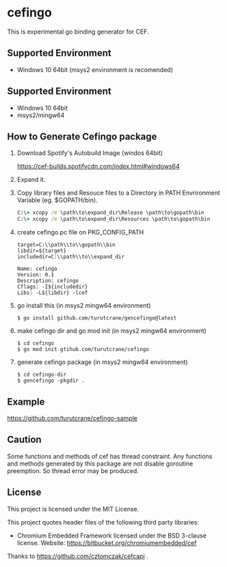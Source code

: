 # cefingo
This is experimental go binding generator for CEF.

## Supported Environment
* Windows 10 64bit (msys2 environment is recomended)

## Supported Environment
* Windows 10 64bit 
* msys2/mingw64

## How to Generate Cefingo package
1. Download Spotify's Autobuild Image (windos 64bit) 

    https://cef-builds.spotifycdn.com/index.html#windows64

1. Expand it.

1. Copy library files and Resouce files to a Directory in PATH Envrironment Variable (eg. $GOPATH/bin).

    ```bat
    C:\> xcopy /e \path\to\expand_dir\Release \path\to\gopath\bin
    C:\> xcopy /e \path\to\expand_dir\Resources \path\to\gopath\bin
    ```

1. create cefingo.pc file on PKG_CONFIG_PATH

    ```.pc
    target=C:\\path\\to\\gopath\\bin
    libdir=${target}
    includedir=C:\\path\\to\\expand_dir

    Name: cefingo
    Version: 0.1
    Description: cefingo
    Cflags: -I${includedir}
    Libs: -L${libdir} -lcef
    ```

1. go install this  (in msys2 mingw64 environment)

    ```
    $ go install github.com/turutcrane/gencefingo@latest
    ```

1. make cefingo dir and go mod init (in msys2 mingw64 environment)

    ```
    $ cd cefingo
    $ go mod init gtihub.com/turutcrane/cefingo
    ```


1. generate cefingo package (in msys2 mingw64 environment)

   ```
   $ cd cefingo-dir
   $ gencefingo -pkgdir .
   ```


## Example
  https://github.com/turutcrane/cefingo-sample

## Caution

Some functions and methods of cef has thread constraint. Any functions and methods generated by this package are not disable goroutine preemption. So thread error may be produced.
## License
This project is licensed under the MIT License.

This project quotes header files of the following third party libraries:
* Chromium Embedded Framework licensed under the BSD 3-clause
  license. Website: https://bitbucket.org/chromiumembedded/cef

Thanks to https://github.com/cztomczak/cefcapi .
